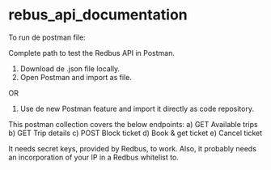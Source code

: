# rebus_api_documentation

To run de postman file:

Complete path to test the Redbus API in Postman.

1) Download de .json file locally.
2) Open Postman and import as file.

OR

1) Use de new Postman feature and import it directly as code repository.


This postman collection covers the below endpoints:
a) GET Available trips
b) GET Trip details
c) POST Block ticket
d) Book & get ticket
e) Cancel ticket

It needs secret keys, provided by Redbus, to work. Also, it probably needs an incorporation of your IP in a Redbus whitelist to.
